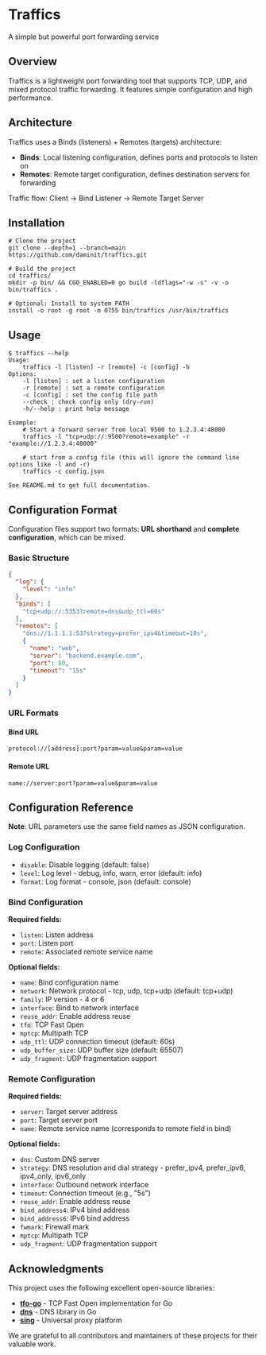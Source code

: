 # Traffics

A simple but powerful port forwarding service

## Overview

Traffics is a lightweight port forwarding tool that supports TCP, UDP, and mixed protocol traffic forwarding. It features simple configuration and high performance.

## Architecture

Traffics uses a Binds (listeners) + Remotes (targets) architecture:

- **Binds**: Local listening configuration, defines ports and protocols to listen on
- **Remotes**: Remote target configuration, defines destination servers for forwarding

Traffic flow: Client → Bind Listener → Remote Target Server

## Installation

```shell
# Clone the project
git clone --depth=1 --branch=main https://github.com/daminit/traffics.git

# Build the project
cd traffics/
mkdir -p bin/ && CGO_ENABLED=0 go build -ldflags="-w -s" -v -o bin/traffics .

# Optional: Install to system PATH
install -o root -g root -m 0755 bin/traffics /usr/bin/traffics
```

## Usage

```shell
$ traffics --help
Usage:
	traffics -l [listen] -r [remote] -c [config] -h
Options:
	-l [listen] : set a listen configuration
	-r [remote] : set a remote configuration
	-c [config] : set the config file path
	--check : check config only (dry-run)
	-h/--help : print help message

Example:
	# Start a forward server from local 9500 to 1.2.3.4:48000
	traffics -l "tcp+udp://:9500?remote=example" -r "example://1.2.3.4:48000"
	
	# start from a config file (this will ignore the command line options like -l and -r)
	traffics -c config.json

See README.md to get full documentation.
```

## Configuration Format

Configuration files support two formats: **URL shorthand** and **complete configuration**, which can be mixed.

### Basic Structure

```json
{
  "log": {
    "level": "info"
  },
  "binds": [
    "tcp+udp://:5353?remote=dns&udp_ttl=60s"
  ],
  "remotes": [
    "dns://1.1.1.1:53?strategy=prefer_ipv4&timeout=10s",
    {
      "name": "web",
      "server": "backend.example.com",
      "port": 80,
      "timeout": "15s"
    }
  ]
}
```

### URL Formats

#### Bind URL
```
protocol://[address]:port?param=value&param=value
```

#### Remote URL
```
name://server:port?param=value&param=value
```

## Configuration Reference

**Note**: URL parameters use the same field names as JSON configuration.

### Log Configuration

- `disable`: Disable logging (default: false)
- `level`: Log level - debug, info, warn, error (default: info)
- `format`: Log format - console, json (default: console)

### Bind Configuration

**Required fields:**
- `listen`: Listen address
- `port`: Listen port
- `remote`: Associated remote service name

**Optional fields:**
- `name`: Bind configuration name
- `network`: Network protocol - tcp, udp, tcp+udp (default: tcp+udp)
- `family`: IP version - 4 or 6
- `interface`: Bind to network interface
- `reuse_addr`: Enable address reuse
- `tfo`: TCP Fast Open
- `mptcp`: Multipath TCP
- `udp_ttl`: UDP connection timeout (default: 60s)
- `udp_buffer_size`: UDP buffer size (default: 65507)
- `udp_fragment`: UDP fragmentation support

### Remote Configuration

**Required fields:**
- `server`: Target server address
- `port`: Target server port
- `name`: Remote service name (corresponds to remote field in bind)

**Optional fields:**
- `dns`: Custom DNS server
- `strategy`: DNS resolution and dial strategy - prefer_ipv4, prefer_ipv6, ipv4_only, ipv6_only
- `interface`: Outbound network interface
- `timeout`: Connection timeout (e.g., "5s")
- `reuse_addr`: Enable address reuse
- `bind_address4`: IPv4 bind address
- `bind_address6`: IPv6 bind address
- `fwmark`: Firewall mark
- `mptcp`: Multipath TCP
- `udp_fragment`: UDP fragmentation support


## Acknowledgments

This project uses the following excellent open-source libraries:

- **[tfo-go](https://github.com/metacubex/tfo-go)** - TCP Fast Open implementation for Go
- **[dns](https://github.com/miekg/dns)** - DNS library in Go
- **[sing](https://github.com/sagernet/sing)** - Universal proxy platform

We are grateful to all contributors and maintainers of these projects for their valuable work.